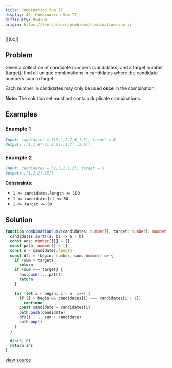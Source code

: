 ```yaml
---
title: Combination Sum II
display: 40. Combination Sum II
difficulty: Medium
origin: https://leetcode.cn/problems/combination-sum-ii
---
```


[[toc]]

## Problem

Given a collection of candidate numbers (candidates) and a target number (target), find all unique combinations in candidates where the candidate numbers sum to target.

Each number in candidates may only be used **once** in the combination.

**Note:** The solution set must not contain duplicate combinations.

## Examples

### Example 1

```md
Input: candidates = [10,1,2,7,6,1,5], target = 8
Output: [[1,1,6],[1,2,5],[1,7],[2,6]]
```

### Example 2

```md
Input: candidates = [2,5,2,1,2], target = 5
Output: [[1,2,2],[5]]
```

**Constraints:**

- `1 <= candidates.length <= 100`
- `1 <= candidates[i] <= 50`
- `1 <= target <= 30`

## Solution

```ts
function combinationSum2(candidates: number[], target: number): number[][] {
  candidates.sort((a, b) => a - b)
  const ans: number[][] = []
  const path: number[] = []
  const n = candidates.length
  const dfs = (begin: number, sum: number) => {
    if (sum > target)
      return
    if (sum === target) {
      ans.push([...path])
      return
    }

    for (let i = begin; i < n; i++) {
      if (i > begin && candidates[i] === candidates[i - 1])
        continue
      const candidate = candidates[i]
      path.push(candidate)
      dfs(i + 1, sum + candidate)
      path.pop()
    }
  }

  dfs(0, 0)
  return ans
}
```

[view source](https://leetcode.cn/problems/combination-sum-ii)
